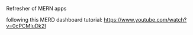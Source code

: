 Refresher of MERN apps

following this MERD dashboard tutorial: https://www.youtube.com/watch?v=0cPCMIuDk2I
